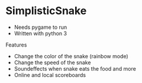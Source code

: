 # SimplisticSnake

 * Needs pygame to run
 * Written with python 3

Features

 * Change the color of the snake (rainbow mode)
 * Change the speed of the snake
 * Soundeffects when snake eats the food and more
 * Online and local scoreboards
